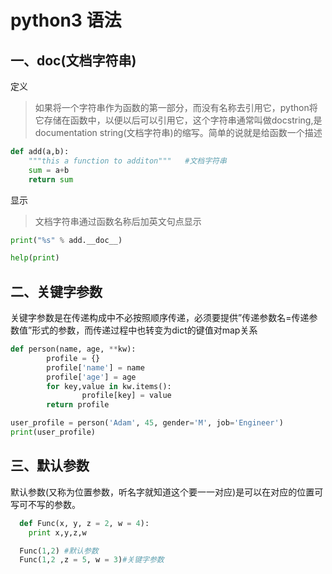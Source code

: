 # python3 语法

## 一、__doc__(文档字符串)

定义

> 如果将一个字符串作为函数的第一部分，而没有名称去引用它，python将它存储在函数中，以便以后可以引用它，这个字符串通常叫做docstring,是documentation string(文档字符串)的缩写。简单的说就是给函数一个描述

```python
def add(a,b):  
    """this a function to additon"""   #文档字符串  
    sum = a+b  
    return sum
```


显示

> 文档字符串通过函数名称后加英文句点显示

```python
print("%s" % add.__doc__)

help(print)

```

## 二、关键字参数

关键字参数是在传递构成中不必按照顺序传递，必须要提供”传递参数名=传递参数值”形式的参数，而传递过程中也转变为dict的键值对map关系

```python
def person(name, age, **kw):
        profile = {}
        profile['name'] = name
        profile['age'] = age
        for key,value in kw.items():
                profile[key] = value
        return profile

user_profile = person('Adam', 45, gender='M', job='Engineer')
print(user_profile)

```

## 三、默认参数

默认参数(又称为位置参数，听名字就知道这个要一一对应)是可以在对应的位置可写可不写的参数。

```python
  def Func(x, y, z = 2, w = 4):
    print x,y,z,w

  Func(1,2)	#默认参数
  Func(1,2 ,z = 5, w = 3)#关键字参数
  
```


